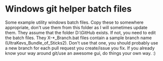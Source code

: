 # Windows git helper batch files

Some example utility windows batch files. Copy these to somewhere appropriate, don't use them from this folder as I will sometimes update them.
They assume that the folder D:\GitHub exists. If not, you need to edit the batch files.
They X-*_Branch.bat files contain a sample branch name (UltraKevs_Bundle_of_Sticks2). Don't use that one, you should probably use a new branch for each pull request you create/issue you fix.
If you already know your way around git/use an awesome gui, do things your own way. :)

<!-- Auto-update: 2025-10-14T05:46:56.112103 -->

